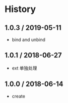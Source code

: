 # History
## 1.0.3 / 2019-05-11
- bind and unbind

## 1.0.1 / 2018-06-27
- ext 单独处理

## 1.0.0 / 2018-06-14
- create
